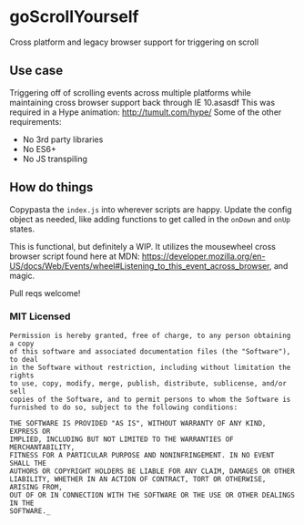 # goScrollYourself
Cross platform and legacy browser support for triggering on scroll

## Use case
Triggering off of scrolling events across multiple platforms while maintaining cross browser support back through IE 10.asasdf
This was required in a Hype animation: http://tumult.com/hype/
Some of the other requirements:
* No 3rd party libraries
* No ES6+
* No JS transpiling

## How do things
Copypasta the `index.js` into wherever scripts are happy. Update the config object as needed, like adding functions to get called in the `onDown` and `onUp` states.

This is functional, but definitely a WIP.
It utilizes the mousewheel cross browser script found here at MDN: https://developer.mozilla.org/en-US/docs/Web/Events/wheel#Listening_to_this_event_across_browser, and magic.

Pull reqs welcome!

### MIT Licensed
```
Permission is hereby granted, free of charge, to any person obtaining a copy
of this software and associated documentation files (the "Software"), to deal
in the Software without restriction, including without limitation the rights
to use, copy, modify, merge, publish, distribute, sublicense, and/or sell
copies of the Software, and to permit persons to whom the Software is
furnished to do so, subject to the following conditions:

THE SOFTWARE IS PROVIDED "AS IS", WITHOUT WARRANTY OF ANY KIND, EXPRESS OR
IMPLIED, INCLUDING BUT NOT LIMITED TO THE WARRANTIES OF MERCHANTABILITY,
FITNESS FOR A PARTICULAR PURPOSE AND NONINFRINGEMENT. IN NO EVENT SHALL THE
AUTHORS OR COPYRIGHT HOLDERS BE LIABLE FOR ANY CLAIM, DAMAGES OR OTHER
LIABILITY, WHETHER IN AN ACTION OF CONTRACT, TORT OR OTHERWISE, ARISING FROM,
OUT OF OR IN CONNECTION WITH THE SOFTWARE OR THE USE OR OTHER DEALINGS IN THE
SOFTWARE._
```
